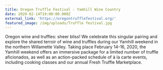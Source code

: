 ```yaml
---
title: Oregon Truffle Festival - Yamhill Wine Country
date: 2020-02-14T19:00:00.000Z
external_link: 'https://oregontrufflefestival.org/'
featured_image: /img/uploads/Truffle festival.jpg
---
```

<!--StartFragment-->

Oregon wine and truffles: sheer bliss! We celebrate this singular pairing and explore the shared terroir of wine and truffles during our Yamhill weekend in the northern Willamette Valley. Taking place February 14-16, 2020, the Yamhill weekend offers an immersive package for a limited number of truffle aficionados, as well as an action-packed schedule of à la carte events, including cooking classes and our annual Fresh Truffle Marketplace.

<!--EndFragment-->
